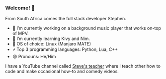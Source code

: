 ### Welcome! 🌱

From South Africa comes the full stack developer Stephen.

- 🔭 I’m currently working on a background music player that works on-top of MPV.
- 🌱 I’m currently learning Kivy and Nim.
- 👯 OS of choice: Linux (Manjaro MATE)
- ⚡ Top 3 programming languages: Python, Lua, C++
- 😄 Pronouns: He/Him

I have a YouTube channel called [Steve's teacher](https://www.youtube.com/stevesteacher) where I teach other how to code and make occasional how-to and comedy videos.

<!--
**WeebNetsu/WeebNetsu** is a ✨ _special_ ✨ repository because its `README.md` (this file) appears on your GitHub profile.

Here are some ideas to get you started:

- 🔭 I’m currently working on ...
- 🌱 I’m currently learning ...
- 👯 I’m looking to collaborate on ...
- 🤔 I’m looking for help with ...
- 💬 Ask me about ...
- 📫 How to reach me: ...
- 😄 Pronouns: ...
- ⚡ Fun fact: ...
-->
